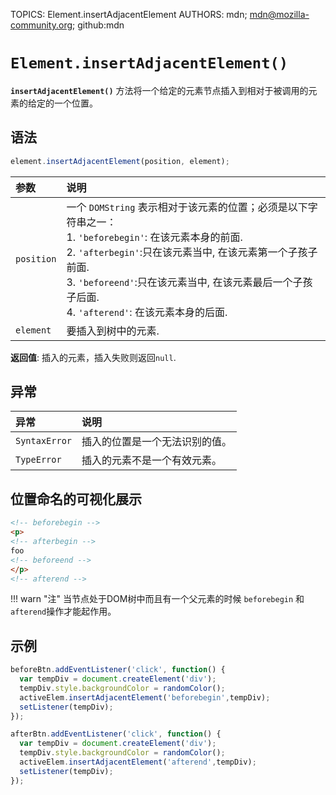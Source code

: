 TOPICS: Element.insertAdjacentElement
AUTHORS: mdn; mdn@mozilla-community.org; github:mdn

# `Element.insertAdjacentElement()`

**`insertAdjacentElement()`** 方法将一个给定的元素节点插入到相对于被调用的元素的给定的一个位置。

## 语法

```javascript
element.insertAdjacentElement(position, element);
```

| 参数 | 说明 |
| :-- | :-- |
| `position` | 一个 `DOMString` 表示相对于该元素的位置；必须是以下字符串之一：<br>1. `'beforebegin'`: 在该元素本身的前面.<br>2. `'afterbegin'`:只在该元素当中, 在该元素第一个子孩子前面.<br>3. `'beforeend'`:只在该元素当中, 在该元素最后一个子孩子后面.<br>4. `'afterend'`: 在该元素本身的后面.
| `element` | 要插入到树中的元素.

**返回值**: 插入的元素，插入失败则返回`null`.

## 异常

| 异常 | 说明 |
| :-- | :-- |
| `SyntaxError` | 插入的位置是一个无法识别的值。|
| `TypeError` | 插入的元素不是一个有效元素。|

## 位置命名的可视化展示

```html
<!-- beforebegin -->
<p>
<!-- afterbegin -->
foo
<!-- beforeend -->
</p>
<!-- afterend -->
```

!!! warn "注"
    当节点处于DOM树中而且有一个父元素的时候 `beforebegin` 和 `afterend`操作才能起作用。

## 示例

```javascript
beforeBtn.addEventListener('click', function() {
  var tempDiv = document.createElement('div');
  tempDiv.style.backgroundColor = randomColor();
  activeElem.insertAdjacentElement('beforebegin',tempDiv);
  setListener(tempDiv);
});

afterBtn.addEventListener('click', function() {
  var tempDiv = document.createElement('div');
  tempDiv.style.backgroundColor = randomColor();
  activeElem.insertAdjacentElement('afterend',tempDiv);
  setListener(tempDiv);
});
```
